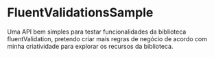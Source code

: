 # FluentValidationsSample
Uma API bem simples para testar funcionalidades da biblioteca fluentValidation, pretendo criar mais regras de negócio de acordo com minha criatividade para explorar os recursos da biblioteca.
